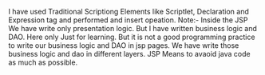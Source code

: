 I have used Traditional Scriptiong Elements like Scriptlet, Declaration and Expression tag and performed and insert opeation.
Note:- Inside the JSP We have write only presentation logic. But I have written business logic and DAO. Here only Just for learning.
But it is not a good programming practice to write our business logic and DAO in jsp pages. 
We have write those business logic and dao in different layers.
JSP Means to avaoid java code as much as possible. 
